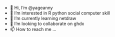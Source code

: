 - 👋 Hi, I’m @yageanny
- 👀 I’m interested in R python social computer skill
- 🌱 I’m currently learning netdraw
- 💞️ I’m looking to collaborate on ghdx
- 📫 How to reach me ...

<!---
yageanny/yageanny is a ✨ special ✨ repository because its `README.md` (this file) appears on your GitHub profile.
You can click the Preview link to take a look at your changes.
--->

